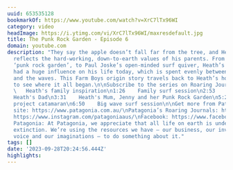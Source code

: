 ```yaml
---
uuid: 653535128
bookmarkOf: https://www.youtube.com/watch?v=XrC7lTx96WI
category: video
headImage: https://i.ytimg.com/vi/XrC7lTx96WI/maxresdefault.jpg
title: The Punk Rock Garden - Episode 6
domain: youtube.com
description: "They say the apple doesn’t fall far from the tree, and Heath Joske definitely
  reflects the hard-working, down-to-earth values of his parents. From Jenny Joske’s
  ‘punk rock garden’, to Paul Joske’s open-minded surf quiver, Heath’s folks have
  had a huge influence on his life today, which is spent evenly between the garden
  and the waves. This Farm Boys origin story travels back to Heath’s hometown of Valla,
  to see where it all began.\n\nSubscribe to the series on Roaring Journals: https://www.patagonia.com.au/farmboys\n\n0:00
  \   Heath's family inspiration\n1:26    Family surf session\n2:53    Paul Joske,
  Heath's Dad\n3:31    Heath's Mum, Jenny and her Punk Rock Garden\n5:20    Paul's
  project catamaran\n6:50    Big wave surf session\n\nGet more from Patagonia: \nOfficial
  site: https://www.patagonia.com.au/\nPatagonia’s Roaring Journals: https://www.patagonia.com.au/blogs/roaring-journals\nInstagram:
  https://www.instagram.com/patagoniaaus/\nFacebook: https://www.facebook.com/PatagoniaAustralia/\n\nAbout
  Patagonia: At Patagonia, we appreciate that all life on earth is under threat of
  extinction. We’re using the resources we have – our business, our investments, our
  voice and our imaginations – to do something about it."
tags: []
date: '2023-09-28T20:24:56.444Z'
highlights:
---
```




